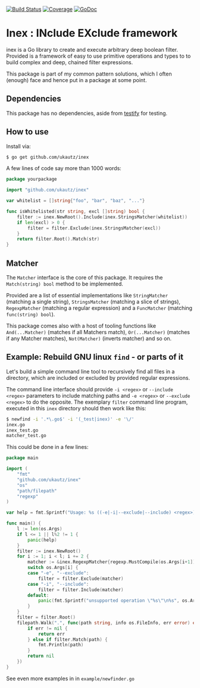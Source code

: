 [![Build Status](https://travis-ci.org/ukautz/inex.svg?branch=master)](https://travis-ci.org/ukautz/inex)
[![Coverage](https://gocover.io/_badge/github.com/ukautz/inex?v=0.1.6)](http://gocover.io/github.com/ukautz/inex)
[![GoDoc](https://godoc.org/github.com/ukautz/inex?status.svg)](https://godoc.org/github.com/ukautz/inex)

Inex : INclude EXclude framework
================================

inex is a Go library to create and execute arbitrary deep boolean filter. Provided is a framework of easy to use primitive operations and types to to build complex and deep, chained filter expressions.

This package is part of my common pattern solutions, which I often (enough) face and hence put in a package at some point.

Dependencies
------------

This package has no dependencies, aside from [testify](https://github.com/stretchr/testify) for testing.

How to use
----------

Install via:

```bash
$ go get github.com/ukautz/inex
```

A few lines of code say more than 1000 words:

```go
package yourpackage

import "github.com/ukautz/inex"

var whitelist = []string{"foo", "bar", "baz", "..."}

func isWhitelisted(str string, excl []string) bool {
	filter := inex.NewRoot().Include(inex.StringsMatcher(whitelist))
	if len(excl) > 0 {
		filter = filter.Exclude(inex.StringsMatcher(excl))
	}
	return filter.Root().Match(str)
}
```

Matcher
-------

The `Matcher` interface is the core of this package. It requires the `Match(string) bool` method to be implemented.

Provided are a list of essential implementations like `StringMatcher` (matching a single string), `StringsMatcher` (matching a slice of strings), `RegexpMatcher` (matching a regular expression) and a `FuncMatcher` (matching `func(string) bool`).

This package comes also with a host of tooling functions like `And(...Matcher)` (matches if all Matchers match), `Or(...Matcher)` (matches if any Matcher matches), `Not(Matcher)` (inverts matcher) and so on.

Example: Rebuild GNU linux `find` - or parts of it
--------------------------------------------------

Let's build a simple command line tool to recursively find all files in a directory, which are included or excluded by provided regular expressions.

The command line interface should provide `-i <regex>` or `--include <regex>` parameters to include matching paths and `-e <regex>` or `--exclude <regex>` to do the opposite. The exemplary `filter` command line program, executed in this `inex` directory should then work like this:

```bash
$ newfind -i '.*\.go$' -i '(_test|inex)' -e '\/'
inex.go
inex_test.go
matcher_test.go
```

This could be done in a few lines:

```go
package main

import (
	"fmt"
	"github.com/ukautz/inex"
	"os"
	"path/filepath"
	"regexp"
)

var help = fmt.Sprintf("Usage: %s ((-e|-i|--exclude|--include) <regex>)+\n", os.Args[0])

func main() {
	l := len(os.Args)
	if l <= 1 || l%2 != 1 {
		panic(help)
	}
	filter := inex.NewRoot()
	for i := 1; i < l; i += 2 {
		matcher := &inex.RegexpMatcher{regexp.MustCompile(os.Args[i+1])}
		switch os.Args[i] {
		case "-e", "--exclude":
			filter = filter.Exclude(matcher)
		case "-i", "--include":
			filter = filter.Include(matcher)
		default:
			panic(fmt.Sprintf("unsupported operation \"%s\"\n%s", os.Args[i], help))
		}
	}
	filter = filter.Root()
	filepath.Walk(".", func(path string, info os.FileInfo, err error) error {
		if err != nil {
			return err
		} else if filter.Match(path) {
			fmt.Println(path)
		}
		return nil
	})
}
```

See even more examples in in `example/newfinder.go`
